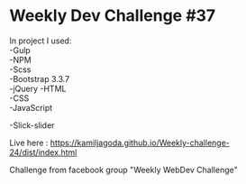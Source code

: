 # Weekly Dev Challenge #37

In project I used:    
-Gulp     
-NPM       
-Scss        
-Bootstrap 3.3.7        
-jQuery
-HTML     
-CSS       
-JavaScript

-Slick-slider      

Live here : https://kamiljagoda.github.io/Weekly-challenge-24/dist/index.html

Challenge from facebook group "Weekly WebDev Challenge"
